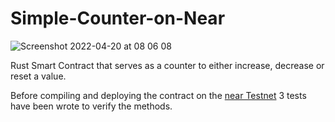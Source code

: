 # Simple-Counter-on-Near

![Screenshot 2022-04-20 at 08 06 08](https://user-images.githubusercontent.com/103285633/164162787-c284f76e-9d23-44a8-bad0-89269a608005.png)

Rust Smart Contract that serves as a counter to either increase, decrease or reset a value.

Before compiling and deploying the contract on the [near Testnet](https://explorer.testnet.near.org/transactions/GsDXx3zhCYfSdNadrMpSz73wZjTkJm28oSCshR4Cpy6P) 3 tests have been wrote to verify the methods.
